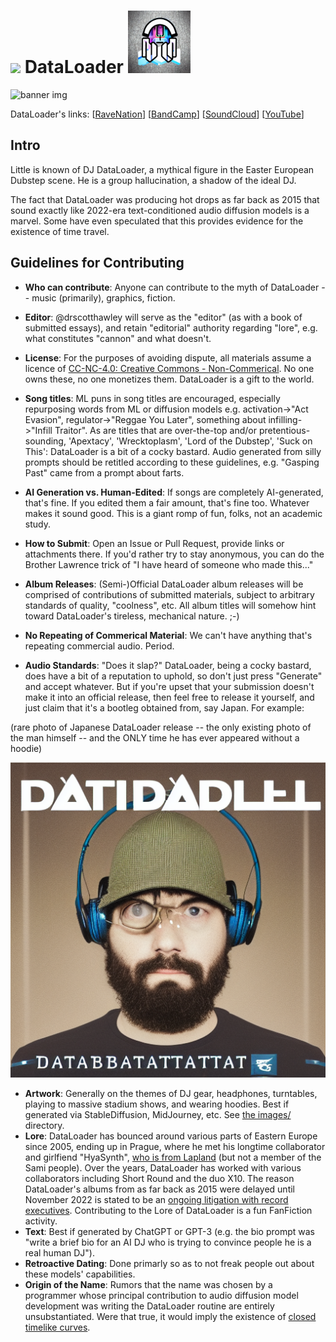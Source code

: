 # <img src="https://media.ravenation.club/accounts/avatars/109/298/863/611/893/755/original/06e3c98a02fc3766.png" width="100">    DataLoader   <img src="images/_DataLoader_Logo.png" width="100">  
![banner img](https://f4.bcbits.com/img/0030577642_100.png)

DataLoader's links: 
[[RaveNation](https://ravenation.club/@DataLoader)] [[BandCamp](https://dataloader.bandcamp.com/)] 
[[SoundCloud](https://soundcloud.com/dataloadermusic)] [[YouTube](https://www.youtube.com/@DataLoaderMusic)]

## Intro

Little is known of DJ DataLoader, a mythical figure in the Easter European Dubstep scene.  He is a group hallucination, a shadow of the ideal DJ. 

The fact that DataLoader was producing hot drops as far back as 2015 that sound exactly like 2022-era text-conditioned audio diffusion models is a marvel.  Some have even speculated that this provides evidence for the existence of time travel. 

## Guidelines for Contributing

* **Who can contribute**: Anyone can contribute to the myth of DataLoader -- music (primarily), graphics, fiction. 

* **Editor**: @drscotthawley will serve as the "editor" (as with a book of submitted essays), and retain "editorial" authority regarding "lore", e.g. what constitutes "cannon" and what doesn't.

* **License**: For the purposes of avoiding dispute, all materials assume a licence of [CC-NC-4.0: Creative Commons - Non-Commerical](https://creativecommons.org/licenses/by-nc/4.0/).  No one owns these, no one monetizes them.  DataLoader is a gift to the world. 

*  **Song titles**: ML puns in song titles are encouraged, especially repurposing words from ML or diffusion models 
e.g. activation->"Act Evasion", regulator->"Reggae You Later", something about infilling->"Infill Traitor".
As are titles that are over-the-top and/or pretentious-sounding, 'Apextacy', 'Wrecktoplasm', 'Lord of the Dubstep', 'Suck on This':  DataLoader is a bit of a cocky bastard.  Audio generated from silly prompts should be retitled according to these guidelines, e.g. "Gasping Past" came from a prompt about farts. 

* **AI Generation vs. Human-Edited**: If songs are completely AI-generated, that's fine. If you edited them a fair amount, that's fine too.  Whatever makes it sound good.  This is a giant romp of fun, folks, not an academic study. 

* **How to Submit**: Open an Issue or  Pull Request, provide links or attachments there.  If you'd rather try to stay anonymous, you can do the Brother Lawrence trick of "I have heard of someone who made this..." 

* **Album Releases**: (Semi-)Official DataLoader album releases will be comprised of contributions of submitted materials, subject to arbitrary standards of quality, "coolness", etc.   All album titles will somehow hint toward DataLoader's tireless, mechanical nature. ;-) 

* **No Repeating of Commerical Material**: We can't have anything that's repeating commercial audio. Period. 

* **Audio Standards**: "Does it slap?"  DataLoader, being a cocky bastard, does have a bit of a reputation to uphold, so don't just press "Generate" and accept whatever.  But if you're upset that your submission doesn't make it into an official release, then feel free to release it yourself, and just claim that it's a bootleg obtained from, say Japan. For example: 

(rare photo of Japanese DataLoader release -- the only existing photo of the man himself -- and the ONLY time he has ever appeared without a hoodie)

![images/japan_cover.png](images/japan_cover.png)

* **Artwork**: Generally on the themes of DJ gear, headphones, turntables, playing to massive stadium shows, and wearing hoodies. Best if generated via StableDiffusion, MidJourney, etc. See [the images/](images/) directory. 
* **Lore**: DataLoader has bounced around various parts of Eastern Europe since 2005, ending up in Prague, where he met his longtime collaborator and girlfiend "HyaSynth", [who is from Lapland](https://ravenation.club/@DataLoader/109403169343357091) (but not a member of the Sami people).  Over the years, DataLoader has worked with various collaborators including Short Round and the duo X10.  The reason DataLoader's albums from as far back as 2015 were delayed until November 2022 is stated to be an [ongoing litigation with record executives](https://ravenation.club/@DataLoader/109303361091045815).  Contributing to the Lore of DataLoader is a fun FanFiction activity. 
* **Text**: Best if generated by ChatGPT or GPT-3 (e.g. the bio prompt was "write a brief bio for an AI DJ who is trying to convince people he is a real human DJ").
* **Retroactive Dating**: Done primarly so as to not freak people out about these models' capabilities. 
* **Origin of the Name**: Rumors that the name was chosen by a programmer whose principal contribution to audio diffusion model development was writing the DataLoader routine are entirely unsubstantiated. Were that true, it would imply the existence of [closed timelike curves](https://en.wikipedia.org/wiki/Closed_timelike_curve). 

